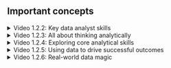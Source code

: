 
## Important concepts

<details>
<summary>Video 1.2.2: Key data analyst skills</summary>

* "Key ideas" as highlighted, verbatim, by the people who made this video:
    * __Analytical skills__ are qualities and characteristics associated with solving problems using facts.
    * There are several aspects to analytical skills; however, here we will focus on the following five essential points, which are curiosity, understanding context, having a technical mindset, data design, and data strategy.
        * __Curiosity__ is all about wanting to learn something.
        * Understanding the __context__ is crucial.
        * A __technical mindset__ involves the ability to break down things into smaller steps or pieces and work with them in an orderly and logical way.
        * __Data design__ is how you organize information, just like the way you organize the contacts on your phone.
        * A __data strategy__ is a management of the people (they know how to use the right data to find solutions), processes (the path to that solution is clear and accessible), and tools used in data analysis (the right technology is being used for the job).

</details>

<details>
<summary>Video 1.2.3: All about thinking analytically </summary>

* "Key Ideas" as highlighted, verbatim, by the people who made this video:
    * __Analytical thinking__ involves identifying and defining a problem before solving it. Its five key aspects are visualization, strategy, problem-orientation, correlation, and big-picture and detail-oriented thinking.
    * To solve a problem, we use data in an organized, step-by-step manner.
    * Data analysts use a __problem-oriented approach__ to identify, describe, and solve problems. They could identify correlations between two or more pieces of data.
    * A __correlation__ is like a relationship; it does not equal causation.
    * __Big-picture thinking__ helps you zoom out and see possibilities and opportunities, while detail-oriented thinking is about figuring out all aspects that will help you execute a plan.
    * There are all kinds of problems in the business world that can benefit from employees who have a big-picture and detail-oriented way of thinking.

</details>

<details>
<summary>Video 1.2.4: Exploring core analytical skills</summary>

* "Key Ideas" a highlighted, verbatim, by the makers of this video:
    * The more ways you can think of, the easier it is to think outside the box and come up with fresh ideas.
    * In data analysis, solutions are seldom right in front of you.
    You might naturally be an analytical thinker, but you can learn to think creatively and critically.
    * The __root cause__ is the reason why a problem occurs.
    * The __Five Whys__ can reveal some surprising root causes for data analysis.
    * __Gap analysis__ lets you examine and evaluate how a process works currently to get to where you want to be in the future.
    * Businesses conduct gap analysis to do all kinds of things, such as improve a product or become more efficient.
    * The way data analysts think and ask questions affects how businesses make decisions.
</details>

<details>
<summary>Video 1.2.5: Using data to drive successful outcomes</summary>

* "Key Ideas" a highlighted, verbatim, by the makers of this video:
    * In business, __data-driven decision-making__ can improve results in different ways.
    * Data analysts can tap into the power of data to do all kinds of amazing things. They can gain valuable insights and verify their theories or assumptions.
    * Data-driven decision-making increases your confidence in your decision and ability to address business challenges. It helps you to become more proactive when an opportunity presents itself, and it saves you time and effort when working toward a goal.
    * Data analysts use context to make predictions, research answers, and draw conclusions.
    * A data strategy incorporates the people, processes, and tools used to solve a problem. It gives you a high-level view of the path you should take to achieve your goals.
    * It is much more likely to be successful if everyone is on board and on the same page; thus, it is important to ensure that specific procedures are in place.

</details>

<details>
<summary>Video 1.2.6: Real-world data magic</summary>

* "Key Ideas" a highlighted, verbatim, by the makers of this video:
    * Google's HR department wanted to know whether there was any value in having managers. It looked at past performance reviews and employee surveys.
    * The Googlers had positive feelings about their managers. This confirmed that managers were valued and made a big difference.
    * Employees could nominate their favorite managers for what makes a great manager.
    * This data-driven decision continues to create an exceptional company culture for most of them.
    * Nonprofits are organizations dedicated to advancing a social cause or advocating a particular effort, such as food security or education.
    * The data analysts used a tracker to monitor story topics, clicks, web traffic, comments, shares, and more.
</details>
